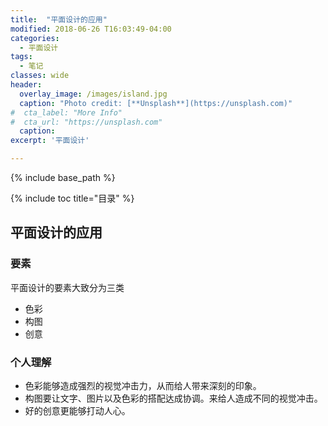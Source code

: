 ```yaml
---
title:  "平面设计的应用"
modified: 2018-06-26 T16:03:49-04:00
categories: 
  - 平面设计
tags:
  - 笔记
classes: wide
header:
  overlay_image: /images/island.jpg
  caption: "Photo credit: [**Unsplash**](https://unsplash.com)"
#  cta_label: "More Info" 
#  cta_url: "https://unsplash.com"
  caption:
excerpt: '平面设计'

---
```


{% include base_path %}

{% include toc title="目录" %}

 
## 平面设计的应用

### 要素

  平面设计的要素大致分为三类

- 色彩
- 构图
- 创意



 
### 个人理解
- 色彩能够造成强烈的视觉冲击力，从而给人带来深刻的印象。
- 构图要让文字、图片以及色彩的搭配达成协调。来给人造成不同的视觉冲击。
- 好的创意更能够打动人心。
